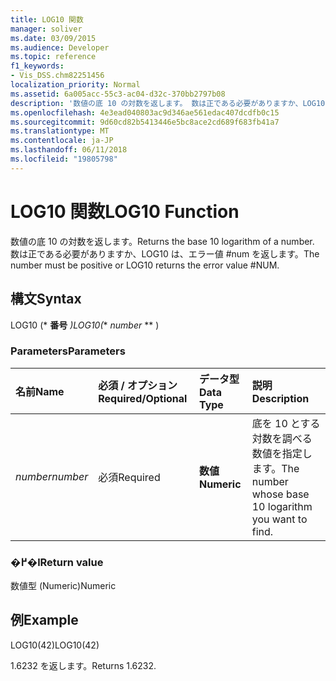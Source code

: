 ```yaml
---
title: LOG10 関数
manager: soliver
ms.date: 03/09/2015
ms.audience: Developer
ms.topic: reference
f1_keywords:
- Vis_DSS.chm82251456
localization_priority: Normal
ms.assetid: 6a005acc-55c3-ac04-d32c-370bb2797b08
description: '数値の底 10 の対数を返します。 数は正である必要がありますか、LOG10 は、エラー値 #num を返します。'
ms.openlocfilehash: 4e3ead040803ac9d346ae561edac407dcdfb0c15
ms.sourcegitcommit: 9d60cd82b5413446e5bc8ace2cd689f683fb41a7
ms.translationtype: MT
ms.contentlocale: ja-JP
ms.lasthandoff: 06/11/2018
ms.locfileid: "19805798"
---
```

# <a name="log10-function"></a><span data-ttu-id="8204c-104">LOG10 関数</span><span class="sxs-lookup"><span data-stu-id="8204c-104">LOG10 Function</span></span>

<span data-ttu-id="8204c-105">数値の底 10 の対数を返します。</span><span class="sxs-lookup"><span data-stu-id="8204c-105">Returns the base 10 logarithm of a number.</span></span> <span data-ttu-id="8204c-106">数は正である必要がありますか、LOG10 は、エラー値 #num を返します。</span><span class="sxs-lookup"><span data-stu-id="8204c-106">The number must be positive or LOG10 returns the error value #NUM.</span></span>
  
## <a name="syntax"></a><span data-ttu-id="8204c-107">構文</span><span class="sxs-lookup"><span data-stu-id="8204c-107">Syntax</span></span>

<span data-ttu-id="8204c-108">LOG10 (* **番号** *)</span><span class="sxs-lookup"><span data-stu-id="8204c-108">LOG10(** *number* ** )</span></span> 
  
### <a name="parameters"></a><span data-ttu-id="8204c-109">Parameters</span><span class="sxs-lookup"><span data-stu-id="8204c-109">Parameters</span></span>

|<span data-ttu-id="8204c-110">**名前**</span><span class="sxs-lookup"><span data-stu-id="8204c-110">**Name**</span></span>|<span data-ttu-id="8204c-111">**必須 / オプション**</span><span class="sxs-lookup"><span data-stu-id="8204c-111">**Required/Optional**</span></span>|<span data-ttu-id="8204c-112">**データ型**</span><span class="sxs-lookup"><span data-stu-id="8204c-112">**Data Type**</span></span>|<span data-ttu-id="8204c-113">**説明**</span><span class="sxs-lookup"><span data-stu-id="8204c-113">**Description**</span></span>|
|:-----|:-----|:-----|:-----|
| <span data-ttu-id="8204c-114">_number_</span><span class="sxs-lookup"><span data-stu-id="8204c-114">_number_</span></span> <br/> |<span data-ttu-id="8204c-115">必須</span><span class="sxs-lookup"><span data-stu-id="8204c-115">Required</span></span>  <br/> |<span data-ttu-id="8204c-116">**数値**</span><span class="sxs-lookup"><span data-stu-id="8204c-116">**Numeric**</span></span> <br/> | <span data-ttu-id="8204c-117">底を 10 とする対数を調べる数値を指定します。</span><span class="sxs-lookup"><span data-stu-id="8204c-117">The number whose base 10 logarithm you want to find.</span></span>  <br/> |
   
### <a name="return-value"></a><span data-ttu-id="8204c-118">�߂�l</span><span class="sxs-lookup"><span data-stu-id="8204c-118">Return value</span></span>

<span data-ttu-id="8204c-119">数値型 (Numeric)</span><span class="sxs-lookup"><span data-stu-id="8204c-119">Numeric</span></span>
  
## <a name="example"></a><span data-ttu-id="8204c-120">例</span><span class="sxs-lookup"><span data-stu-id="8204c-120">Example</span></span>

<span data-ttu-id="8204c-121">LOG10(42)</span><span class="sxs-lookup"><span data-stu-id="8204c-121">LOG10(42)</span></span> 
  
<span data-ttu-id="8204c-122">1.6232 を返します。</span><span class="sxs-lookup"><span data-stu-id="8204c-122">Returns 1.6232.</span></span> 
  


